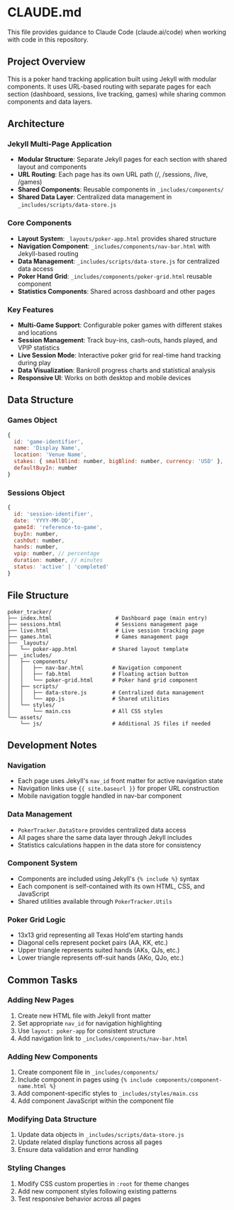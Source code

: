 # CLAUDE.md

This file provides guidance to Claude Code (claude.ai/code) when working with code in this repository.

## Project Overview

This is a poker hand tracking application built using Jekyll with modular components. It uses URL-based routing with separate pages for each section (dashboard, sessions, live tracking, games) while sharing common components and data layers.

## Architecture

### Jekyll Multi-Page Application
- **Modular Structure**: Separate Jekyll pages for each section with shared layout and components
- **URL Routing**: Each page has its own URL path (/, /sessions, /live, /games)
- **Shared Components**: Reusable components in `_includes/components/`
- **Shared Data Layer**: Centralized data management in `_includes/scripts/data-store.js`

### Core Components
- **Layout System**: `_layouts/poker-app.html` provides shared structure
- **Navigation Component**: `_includes/components/nav-bar.html` with Jekyll-based routing
- **Data Management**: `_includes/scripts/data-store.js` for centralized data access
- **Poker Hand Grid**: `_includes/components/poker-grid.html` reusable component
- **Statistics Components**: Shared across dashboard and other pages

### Key Features
- **Multi-Game Support**: Configurable poker games with different stakes and locations
- **Session Management**: Track buy-ins, cash-outs, hands played, and VPIP statistics
- **Live Session Mode**: Interactive poker grid for real-time hand tracking during play
- **Data Visualization**: Bankroll progress charts and statistical analysis
- **Responsive UI**: Works on both desktop and mobile devices

## Data Structure

### Games Object
```javascript
{
  id: 'game-identifier',
  name: 'Display Name',
  location: 'Venue Name',
  stakes: { smallBlind: number, bigBlind: number, currency: 'USD' },
  defaultBuyIn: number
}
```

### Sessions Object
```javascript
{
  id: 'session-identifier',
  date: 'YYYY-MM-DD',
  gameId: 'reference-to-game',
  buyIn: number,
  cashOut: number,
  hands: number,
  vpip: number, // percentage
  duration: number, // minutes
  status: 'active' | 'completed'
}
```

## File Structure

```
poker_tracker/
├── index.html                    # Dashboard page (main entry)
├── sessions.html                 # Sessions management page
├── live.html                     # Live session tracking page
├── games.html                    # Games management page
├── _layouts/
│   └── poker-app.html           # Shared layout template
├── _includes/
│   ├── components/
│   │   ├── nav-bar.html         # Navigation component
│   │   ├── fab.html             # Floating action button
│   │   └── poker-grid.html      # Poker hand grid component
│   ├── scripts/
│   │   ├── data-store.js        # Centralized data management
│   │   └── app.js               # Shared utilities
│   └── styles/
│       └── main.css             # All CSS styles
└── assets/
    └── js/                      # Additional JS files if needed
```

## Development Notes

### Navigation
- Each page uses Jekyll's `nav_id` front matter for active navigation state
- Navigation links use `{{ site.baseurl }}` for proper URL construction
- Mobile navigation toggle handled in nav-bar component

### Data Management
- `PokerTracker.DataStore` provides centralized data access
- All pages share the same data layer through Jekyll includes
- Statistics calculations happen in the data store for consistency

### Component System
- Components are included using Jekyll's `{% include %}` syntax
- Each component is self-contained with its own HTML, CSS, and JavaScript
- Shared utilities available through `PokerTracker.Utils`

### Poker Grid Logic
- 13x13 grid representing all Texas Hold'em starting hands
- Diagonal cells represent pocket pairs (AA, KK, etc.)
- Upper triangle represents suited hands (AKs, QJs, etc.)
- Lower triangle represents off-suit hands (AKo, QJo, etc.)

## Common Tasks

### Adding New Pages
1. Create new HTML file with Jekyll front matter
2. Set appropriate `nav_id` for navigation highlighting
3. Use `layout: poker-app` for consistent structure
4. Add navigation link to `_includes/components/nav-bar.html`

### Adding New Components
1. Create component file in `_includes/components/`
2. Include component in pages using `{% include components/component-name.html %}`
3. Add component-specific styles to `_includes/styles/main.css`
4. Add component JavaScript within the component file

### Modifying Data Structure
1. Update data objects in `_includes/scripts/data-store.js`
2. Update related display functions across all pages
3. Ensure data validation and error handling

### Styling Changes
1. Modify CSS custom properties in `:root` for theme changes
2. Add new component styles following existing patterns
3. Test responsive behavior across all pages